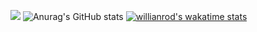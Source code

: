 ![](https://github-readme-stats.vercel.app/api/top-langs/?username=ca7vin&theme=transparent&hide_langs_below=8)
![Anurag's GitHub stats](https://github-readme-stats.vercel.app/api?username=ca7vin&show_icons=true&theme=transparent)
[![willianrod's wakatime stats](https://github-readme-stats.vercel.app/api/wakatime?username=ca7vin&theme=transparent)](https://github.com/anuraghazra/github-readme-stats)


